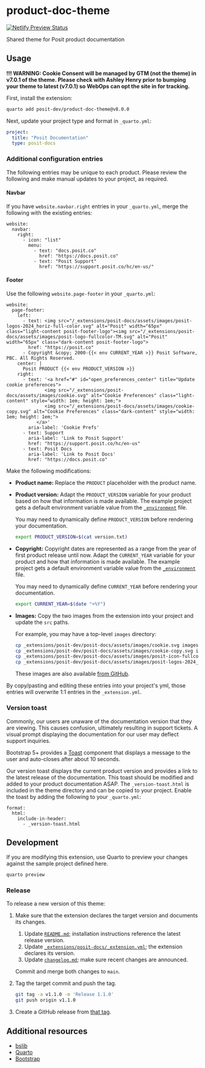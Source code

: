 # product-doc-theme

[![Netlify Preview Status](https://api.netlify.com/api/v1/badges/45bb8138-6550-47eb-8b46-d94b40c14a01/deploy-status)](https://app.netlify.com/projects/product-doc-theme/deploys)

Shared theme for Posit product documentation

## Usage

**!!! WARNING: Cookie Consent will be managed by GTM (not the theme) in v7.0.1 of the theme. Please check with Ashley Henry prior to bumping your theme to latest (v7.0.1) so WebOps can opt the site in for tracking.**

First, install the extension:

```bash
quarto add posit-dev/product-doc-theme@v8.0.0
```

Next, update your project type and format in `_quarto.yml`:

```yaml
project:
  title: "Posit Documentation"
  type: posit-docs
```

### Additional configuration entries

The following entries may be unique to each product. Please review the following and make manual updates to your project, as required.

#### Navbar

If you have `website.navbar.right` entries in your `_quarto.yml`,
merge the following with the existing entries:

```
website:
  navbar:
    right:
      - icon: "list"
        menu:
          - text: "docs.posit.co"
            href: "https://docs.posit.co"
          - text: "Posit Support"
            href: "https://support.posit.co/hc/en-us/"
```

#### Footer

Use the following `website.page-footer` in your `_quarto.yml`:

```
website:
  page-footer:
    left:
      - text: <img src="/_extensions/posit-docs/assets/images/posit-logos-2024_horiz-full-color.svg" alt="Posit" width="65px" class="light-content posit-footer-logo"><img src="/_extensions/posit-docs/assets/images/posit-logo-fullcolor-TM.svg" alt="Posit" width="65px" class="dark-content posit-footer-logo">
        href: "https://posit.co"
      - Copyright &copy; 2000-{{< env CURRENT_YEAR >}} Posit Software, PBC. All Rights Reserved.
    center: |
      Posit PRODUCT {{< env PRODUCT_VERSION >}}
    right:
      - text: '<a href="#" id="open_preferences_center" title="Update cookie preferences">
              <img src="/_extensions/posit-docs/assets/images/cookie.svg" alt="Cookie Preferences" class="light-content" style="width: 1em; height: 1em;">
              <img src="/_extensions/posit-docs/assets/images/cookie-copy.svg" alt="Cookie Preferences" class="dark-content" style="width: 1em; height: 1em;">
           </a>'
        aria-label: 'Cookie Prefs'
      - text: Support
        aria-label: 'Link to Posit Support'
        href: "https://support.posit.co/hc/en-us"
      - text: Posit Docs
        aria-label: 'Link to Posit Docs'
        href: "https://docs.posit.co"
```
        
Make the following modifications:

-   **Product name:** Replace the `PRODUCT` placeholder with the product name.

-   **Product version:** Adapt the `PRODUCT_VERSION` variable for your product
    based on how that information is made available. The example project gets
    a default environment variable value from the
    [`_environment`](https://quarto.org/docs/projects/environment.html) file.
    
    You may need to dynamically define `PRODUCT_VERSION` before rendering your
    documentation.
    
    ```bash
    export PRODUCT_VERSION=$(cat version.txt)
    ```

-   **Copyright:** Copyright dates are represented as a range from the year of
    first product release until now. Adapt the `CURRENT_YEAR` variable for
    your product and how that information is made available. The example
    project gets a default environment variable value from the
    [`_environment`](https://quarto.org/docs/projects/environment.html) file.

    You may need to dynamically define `CURRENT_YEAR` before rendering your
    documentation.
    
    ```bash
    export CURRENT_YEAR=$(date "+%Y")
    ```

-   **Images:** Copy the two images from the extension into your project and update the `src` paths.

    For example, you may have a top-level `images` directory:

    ```bash
    cp _extensions/posit-dev/posit-docs/assets/images/cookie.svg images
    cp _extensions/posit-dev/posit-docs/assets/images/cookie-copy.svg images
    cp _extensions/posit-dev/posit-docs/assets/images/posit-icon-fullcolor-TM.svg images
    cp _extensions/posit-dev/posit-docs/assets/images/posit-logos-2024_horiz-full-color.svg images
    ```

    These images are also available [from
    GitHub](https://github.com/posit-dev/product-doc-theme/tree/main/_extensions/posit-docs/assets/images).

By copy/pasting and editing these entries into your project's yml, those entries will overwrite 1:1 entries in the `_extension.yml`.

### Version toast

Commonly, our users are unaware of the documentation version that they are viewing. This causes confusion, ultimately resulting in support tickets. A visual prompt displaying the documentation for our user may deflect support inquiries.

Bootstrap 5+ provides a [Toast](https://getbootstrap.com/docs/5.0/components/toasts/) component that displays a message to the user and auto-closes after about 10 seconds.

Our version toast displays the current product version and provides a link to the latest release of the documentation. This toast should be modified and added to your product documentation ASAP. The `_version-toast.html` is included in the theme directory and can be copied to your project. Enable the toast by adding the following to your `_quarto.yml`:

```
format:
  html:
    include-in-header: 
      - _version-toast.html
```

## Development

If you are modifying this extension, use Quarto to preview your changes
against the sample project defined here.

```bash
quarto preview
```

### Release

To release a new version of this theme:

1.  Make sure that the extension declares the target version and documents its
    changes.

    1.  Update
        [`README.md`](https://github.com/posit-dev/product-doc-theme/blob/main/README.md);
        installation instructions reference the latest release version.
    1.  Update
        [`_extensions/posit-docs/_extension.yml`](https://github.com/posit-dev/product-doc-theme/blob/main/_extensions/posit-docs/_extension.yml);
        the extension declares its version.
    1.  Update
        [`changelog.md`](https://github.com/posit-dev/product-doc-theme/blob/main/changelog.md);
        make sure recent changes are announced.

    Commit and merge both changes to `main`.

2.  Tag the target commit and push the tag.

    ```bash
    git tag -a v1.1.0 -m 'Release 1.1.0'
    git push origin v1.1.0
    ```

3.  Create a GitHub release from [that tag](https://github.com/posit-dev/product-doc-theme/tags).


## Additional resources

- [bslib](https://github.com/rstudio/bslib/)
- [Quarto](https://quarto.org/)
- [Bootstrap](https://getbootstrap.com/docs/5.0/getting-started/introduction/)
